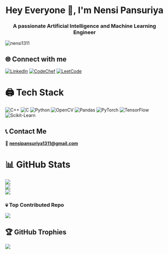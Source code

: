 <h1 align="center">Hey Everyone 👋, I'm Nensi Pansuriya</h1>
<h3 align="center">A passionate Artificial Intelligence and Machine Learning Engineer</h3>

<p align="left"> <img src="https://komarev.com/ghpvc/?username=nensi1311&label=Profile%20views&color=0e75b6&style=flat" alt="nensi1311" /> </p>

## 🌐 Connect with me
[![LinkedIn](https://img.shields.io/badge/LinkedIn-%230077B5.svg?logo=linkedin&logoColor=white)](https://linkedin.com/in/nensi-pansuriya-4ab338260) [![CodeChef](https://img.shields.io/badge/CodeChef-%235B4638.svg?logo=CodeChef&logoColor=white)](https://www.codechef.com/users/nensi1311) [![LeetCode](https://img.shields.io/badge/LeetCode-%23FFA116.svg?logo=LeetCode&logoColor=white)](https://www.leetcode.com/nensi1311)

# 🖨 Tech Stack
![C++](https://img.shields.io/badge/c++-%2300599C.svg?style=for-the-badge&logo=c%2B%2B&logoColor=white) ![C](https://img.shields.io/badge/c-%2300599C.svg?style=for-the-badge&logo=c&logoColor=white) ![Python](https://img.shields.io/badge/python-3670A0?style=for-the-badge&logo=python&logoColor=ffdd54) ![OpenCV](https://img.shields.io/badge/OpenCV-%23white.svg?style=for-the-badge&logo=opencv&logoColor=white) ![Pandas](https://img.shields.io/badge/pandas-%23150458.svg?style=for-the-badge&logo=pandas&logoColor=white) ![PyTorch](https://img.shields.io/badge/PyTorch-%23EE4C2C.svg?style=for-the-badge&logo=PyTorch&logoColor=white) ![TensorFlow](https://img.shields.io/badge/TensorFlow-%23FF6F00.svg?style=for-the-badge&logo=TensorFlow&logoColor=white) ![Scikit-Learn](https://img.shields.io/badge/scikit--learn-%23F7931E.svg?style=for-the-badge&logo=scikit-learn&logoColor=white)  

## 📞 Contact Me
📧 **nensipansuriya1311@gmail.com**

# 📊 GitHub Stats
![](https://github-readme-stats.vercel.app/api?username=Nensi1311&theme=dark&hide_border=false&include_all_commits=false&count_private=false)<br/>
![](https://github-readme-streak-stats.herokuapp.com/?user=Nensi1311&theme=dark&hide_border=false)<br/>
![](https://github-readme-stats.vercel.app/api/top-langs/?username=Nensi1311&theme=dark&hide_border=false&include_all_commits=false&count_private=false&layout=compact)

### 💀 Top Contributed Repo
![](https://github-contributor-stats.vercel.app/api?username=Nensi1311&limit=5&theme=flat&combine_all_yearly_contributions=true)

## 🏆 GitHub Trophies
![](https://github-profile-trophy.vercel.app/?username=Nensi1311&theme=radical&no-frame=false&no-bg=false&margin-w=4)
